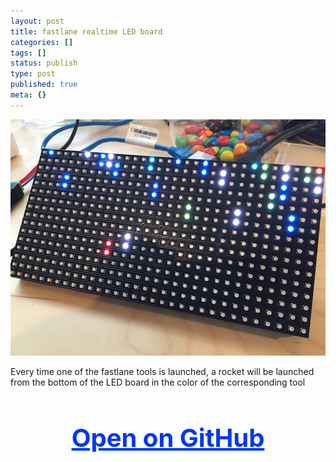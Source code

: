 ```yaml
---
layout: post
title: fastlane realtime LED board
categories: []
tags: []
status: publish
type: post
published: true
meta: {}
---
```


![](/squarespace_images/static_545299aae4b0e9514fe30c95_54529a29e4b025a90f45cc50_551c3153e4b0eeef9d4752fd_1427911011415__img.jpg_)
  


Every time one of the fastlane tools is launched, a rocket will be launched from the bottom of the LED board in the color of the corresponding tool

<h3 style="text-align: center; font-size: 40px;">
  <a href="https://github.com/fastlane/fastrockets" target="_blank" style="color: #0037F5; text-decoration: underline;">
    Open on GitHub
  </a>
</h3>
